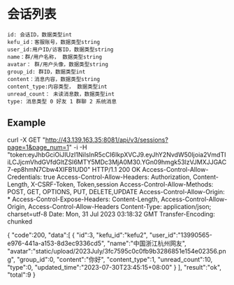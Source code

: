# 会话列表

    id: 会话ID，数据类型int
    kefu_id：客服账号，数据类型string
    user_id:用户ID/访客ID，数据类型string
    name：群/用户名称， 数据类型string
    avatar： 群/用户头像，数据类型string
    group_id: 群ID，数据类型int
    content：消息内容，数据类型string
    content_type:内容类型， 数据类型int
    unread_count： 未读消息数，数据类型int
    type: 消息类型 0 好友 1 群聊 2 系统消息


## Example 


curl -X GET "http://43.139.163.35:8081/api/v3/sessions?page=1&page_num=1" -i -H "token:eyJhbGciOiJIUzI1NiIsInR5cCI6IkpXVCJ9.eyJhY2NvdW50Ijoia2VmdTIiLCJjcmVhdGVfdGltZSI6MTY5MDc3MjA0M30.YGn09hmgk53lzVJMXJJGAC7-ep8hmN7Cbw4XIFB1UD0"
HTTP/1.1 200 OK
Access-Control-Allow-Credentials: true
Access-Control-Allow-Headers: Authorization, Content-Length, X-CSRF-Token, Token,session
Access-Control-Allow-Methods: POST, GET, OPTIONS, PUT, DELETE,UPDATE
Access-Control-Allow-Origin: *
Access-Control-Expose-Headers: Content-Length, Access-Control-Allow-Origin, Access-Control-Allow-Headers
Content-Type: application/json; charset=utf-8
Date: Mon, 31 Jul 2023 03:18:32 GMT
Transfer-Encoding: chunked

{
    "code":200,
    "data":[
        {
            "id":3,
            "kefu_id":"kefu2",
            "user_id":"13990565-e976-441a-a153-8d3ec9336cd5",
            "name":"中国浙江杭州网友",
            "avatar":"static/upload/2023July/3fc7595c0c0fb9b3286851e154e02356.png",
            "group_id":0,
            "content":"你好",
            "content_type":1,
            "unread_count":10,
            "type":0,
            "updated_time":"2023-07-30T23:45:15+08:00"
        }
    ],
    "result":"ok",
    "total":9
}